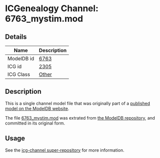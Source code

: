 # ICGenealogy Channel: 6763\_mystim.mod

## Details

Name | Description
---- | -----------
ModelDB id | [6763](http://senselab.med.yale.edu/ModelDB/ShowModel.cshtml?model=6763)
ICG id | [2305](http://icg.neurotheory.ox.ac.uk/channels/other/2305)
ICG Class | [Other](http://icg.neurotheory.ox.ac.uk/channels/other)

## Description

This is a single channel model file that was originally part of a [published model on the ModelDB website](http://senselab.med.yale.edu/mModelDB/ShowModel.cshtml?model=6763).

The file [6763\_mystim.mod](6763_mystim.mod) was extrated from [the ModelDB repository](http://senselab.med.yale.edu/ModelDB/ShowModel.cshtml?model=6763), and committed in its original form.

## Usage

See the [icg-channel super-repository](https://github.com/icgenealogy/icg-channels) for more information.